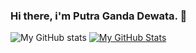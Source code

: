 ### Hi there, i'm Putra Ganda Dewata. 👋
![My GitHub stats](https://github-readme-stats.vercel.app/api?username=PutraGandaD&show_icons=true)
[![My GitHub Stats](https://github-readme-stats.vercel.app/api/top-langs/?username=PutraGandaD&hide=assembly,makefile,perl,c,c++,shell,css,scss,html&layout=compact)]()






